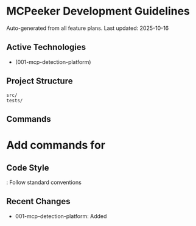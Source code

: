 # MCPeeker Development Guidelines

Auto-generated from all feature plans. Last updated: 2025-10-16

## Active Technologies
- (001-mcp-detection-platform)

## Project Structure
```
src/
tests/
```

## Commands
# Add commands for 

## Code Style
: Follow standard conventions

## Recent Changes
- 001-mcp-detection-platform: Added

<!-- MANUAL ADDITIONS START -->
<!-- MANUAL ADDITIONS END -->
